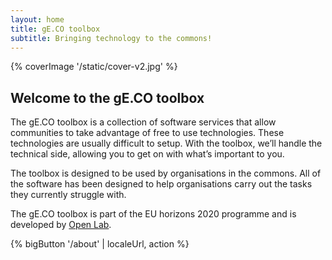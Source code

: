 ```yaml
---
layout: home
title: gE.CO toolbox
subtitle: Bringing technology to the commons!
---
```


{% coverImage '/static/cover-v2.jpg' %}

## Welcome to the gE.CO toolbox

The gE.CO toolbox is a collection of software services that allow communities to take advantage of free to use technologies.
These technologies are usually difficult to setup. With the toolbox, we’ll handle the technical side, allowing you to get on with what’s important to you.

The toolbox is designed to be used by organisations in the commons.
All of the software has been designed to help organisations carry out the tasks they currently struggle with.

The gE.CO toolbox is part of the EU horizons 2020 programme
and is developed by [Open Lab](https://openlab.ncl.ac.uk).

{% bigButton '/about' | localeUrl, action %}
